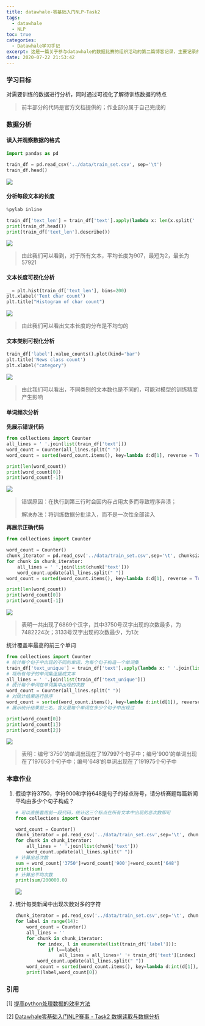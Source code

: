 ```yaml
---
title: datawhale-零基础入门NLP-Task2
tags:
  - datawhale
  - NLP
toc: true
categories:
  - Datawhale学习手记
excerpt: 这是一篇关于参与datawhale的数据比赛的组织活动的第二篇博客记录，主要记录的是Task2-数据读取与数据分析部分的完成情况
date: 2020-07-22 21:53:42
---
```



### 学习目标

对需要训练的数据进行分析，同时通过可视化了解待训练数据的特点

>    前半部分的代码是官方文档提供的；作业部分属于自己完成的



### 数据分析

#### 读入并观察数据的格式

```python
import pandas as pd

train_df = pd.read_csv('../data/train_set.csv', sep='\t')
train_df.head()
```

![](https://gitblog-1302688916.cos.ap-beijing.myqcloud.com/cs224n/202007/22/213030-379943.png)



#### 分析每段文本的长度

```python
%pylab inline

train_df['text_len'] = train_df['text'].apply(lambda x: len(x.split(' ')))
print(train_df.head())
print(train_df['text_len'].describe())
```

![](https://gitblog-1302688916.cos.ap-beijing.myqcloud.com/cs224n/202007/22/213247-384972.png)

>   由此我们可以看到，对于所有文本，平均长度为907，最短为2，最长为57921



#### 文本长度可视化分析

```python
_ = plt.hist(train_df['text_len'], bins=200)
plt.xlabel('Text char count')
plt.title("Histogram of char count")
```

![](https://gitblog-1302688916.cos.ap-beijing.myqcloud.com/cs224n/202007/22/220003-209612.png)

>   由此我们可以看出文本长度的分布是不均匀的



#### 文本类别可视化分析

```python
train_df['label'].value_counts().plot(kind='bar')
plt.title('News class count')
plt.xlabel("category")
```

![](https://gitblog-1302688916.cos.ap-beijing.myqcloud.com/cs224n/202007/22/213758-980152.png)

>   由此我们可以看出，不同类别的文本数也是不同的，可能对模型的训练精度产生影响



#### 单词频次分析

**先展示错误代码**

```python
from collections import Counter
all_lines = ' '.join(list(train_df['text']))
word_count = Counter(all_lines.split(" "))
word_count = sorted(word_count.items(), key=lambda d:d[1], reverse = True)

print(len(word_count))
print(word_count[0])
print(word_count[-1])
```

![](https://gitblog-1302688916.cos.ap-beijing.myqcloud.com/cs224n/202007/22/214338-964834.png)

>   错误原因：在执行到第三行时会因内存占用太多而导致程序奔溃；
>
>   解决办法：将训练数据分批读入，而不是一次性全部读入

**再展示正确代码**

```python
from collections import Counter

word_count = Counter()
chunk_iterator = pd.read_csv('../data/train_set.csv',sep='\t', chunksize=10000) 
for chunk in chunk_iterator:
    all_lines = ' '.join(list(chunk['text']))
    word_count.update(all_lines.split(" "))
word_count = sorted(word_count.items(), key=lambda d:d[1], reverse = True)

print(len(word_count))
print(word_count[0])
print(word_count[-1])
```

![](https://gitblog-1302688916.cos.ap-beijing.myqcloud.com/cs224n/202007/22/214656-643831.png)

>   表明一共出现了6869个汉字，其中3750号汉字出现的次数最多，为7482224次；3133号汉字出现的次数最少，为1次

统计覆盖率最高的前三个单词

```python
from collections import Counter
# 统计每个句子中出现的不同的单词，为每个句子构造一个单词集
train_df['text_unique'] = train_df['text'].apply(lambda x: ' '.join(list(set(x.split(' ')))))
# 将所有句子的单词集连接成文本
all_lines = ' '.join(list(train_df['text_unique']))
# 统计每个单词在单词集中出现的次数
word_count = Counter(all_lines.split(" "))
# 对统计结果进行排序
word_count = sorted(word_count.items(), key=lambda d:int(d[1]), reverse = True)
# 展示统计结果前三名，含义是每个单词在多少个句子中出现过

print(word_count[0])
print(word_count[1])
print(word_count[2])
```

![](https://gitblog-1302688916.cos.ap-beijing.myqcloud.com/cs224n/202007/22/220020-402600.png)

>   表明：编号'3750'的单词出现在了197997个句子中；编号'900'的单词出现在了197653个句子中；编号'648'的单词出现在了191975个句子中



### 本章作业

1.  假设字符3750，字符900和字符648是句子的标点符号，请分析赛题每篇新闻平均由多少个句子构成？

    ```python
    # 可以直接套用前一段代码，统计这三个标点在所有文本中出现的总次数即可
    from collections import Counter
    
    word_count = Counter()
    chunk_iterator = pd.read_csv('../data/train_set.csv',sep='\t', chunksize=10000) 
    for chunk in chunk_iterator:
        all_lines = ' '.join(list(chunk['text']))
        word_count.update(all_lines.split(" "))
    # 计算出总次数
    sum = word_count['3750']+word_count['900']+word_count['648']
    print(sum)
    # 计算出平均次数
    print(sum/200000.0)
    ```

    ![](https://gitblog-1302688916.cos.ap-beijing.myqcloud.com/cs224n/202007/22/215036-35507.png)

2.  统计每类新闻中出现次数对多的字符

    ```python
    chunk_iterator = pd.read_csv('../data/train_set.csv',sep='\t', chunksize=10000) 
    for label in range(14):
        word_count = Counter()
        all_lines = ''
        for chunk in chunk_iterator:
            for index, l in enumerate(list(train_df['label'])):
                if l==label:
                    all_lines = all_lines+' '+ train_df['text'][index]
            word_count.update(all_lines.split(" "))
        word_count = sorted(word_count.items(), key=lambda d:int(d[1]), reverse = True)
        print(label,word_count[0])
    ```



### 引用

[1] [提高python处理数据的效率方法](https://www.cnblogs.com/triple-y/p/11580307.html)

[2] [Datawhale零基础入门NLP赛事 - Task2 数据读取与数据分析](https://tianchi.aliyun.com/notebook-ai/detail?spm=5176.12586969.1002.9.64063dadKkxAzT&postId=118253)

